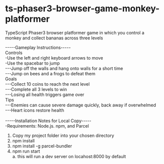 # ts-phaser3-browser-game-monkey-platformer
TypeScript Phaser3 browser platformer game in which you control a monkey and collect bananas across three levels

-----Gameplay Instructions-----<br />
Controls<br />
    -Use the left and right keyboard arrows to move<br />
    -Use the spacebar to jump<br />
        ---Jump off the walls and hang onto walls for a short time<br />
        ---Jump on bees and a frogs to defeat them<br />
Goals<br />
    ---Collect 10 coins to reach the next level<br />
    ---Complete all 3 levels to win<br />
    ---Losing all health triggers game over<br />
Tips<br />
    ---Enemies can cause severe damage quickly, back away if overwhelmed<br />
    ---Heart icons restore health<br />
<br />
-----Installation Notes for Local Copy-----<br />
-Requirements: Node.js. npm, and Parcel<br />
1.	Copy my project folder into your chosen directory<br />
2.	npm install<br />
3.	npm install -g parcel-bundler<br />
4.	npm run start <br />
    a.	this will run a dev server on locahost:8000 by default
